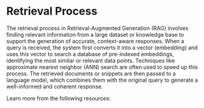 # Retrieval Process

The retrieval process in Retrieval-Augmented Generation (RAG) involves finding relevant information from a large dataset or knowledge base to support the generation of accurate, context-aware responses. When a query is received, the system first converts it into a vector (embedding) and uses this vector to search a database of pre-indexed embeddings, identifying the most similar or relevant data points. Techniques like approximate nearest neighbor (ANN) search are often used to speed up this process. The retrieved documents or snippets are then passed to a language model, which combines them with the original query to generate a well-informed and coherent response.

Learn more from the following resources:

